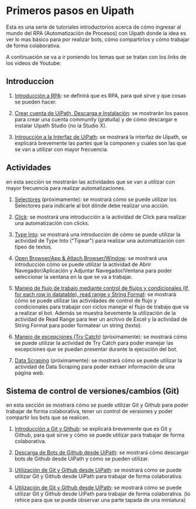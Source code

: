 # Primeros pasos en Uipath

Esta es una serie de tutoriales introductorios acerca de cómo ingresar al mundo del RPA (Automatización de Procesos) con Uipath donde la idea es ver lo mas básico para por realizar bots, cómo compartirlos y cómo trabajar de forma colaborativa.

A continuación se va a ir poniendo los temas que se tratan con los links de los videos de Youtube:


## Introduccion

1. [Introducción a RPA](https://youtu.be/ClIeEN8Ukl4): se definirá que es RPA, para qué sirve y que cosas se pueden hacer.

2. [Crear cuenta de UiPath, Descarga e Instalación](https://youtu.be/QZ9xbM-NV3s): se mostrarán los pasos para crear una cuenta community (gratuita) y de cómo descargar e instalar Uipath Studio (no la Studio X).

3. [Introucción a la Interfaz de UiPath](https://youtu.be/OW203VlKOYM): se mostrará la interfaz de Uipath, se explicará brevemente las partes que la componen y cuales son las que se van a utilizar con mayor frecuencia. 


## Actividades

en esta sección se mostrarán las actividades que se van a utilizar con mayor frecuencia para realizar automatizaciones.

1. [Selectores]() (próximamente): se mostrará cómo se puede utilizar los Selectores para indicarle al bot dónde debe realizar una acción.

2. [Click](https://youtu.be/xW-VNibaIUs): se mostrará una introducción a la actividad de Click para realizar una automatización con clicks.

3. [Type Into](https://youtu.be/HFaIMxspSHM): se mostrará una introducción de cómo se puede utilizar la actividad de Type Into ("Tipear") para realizar una automatización con tipeo de textos.

4. [Open Browser/App & Attach Browser/Window](https://youtu.be/F_PdbpFEXks): se mostrará una introducción cómo se puede utilizar la actividad de Abrir Navegador/Aplicación y Adjuntar Navegador/Ventana para poder seleccionar la ventana en la que se va a trabajar.

5. [Manejo de flujo de trabajo mediante control de flujos y condicionales (If, for each row in datatable), read range y String Format](https://youtu.be/Yke7GZp8aTo): se mostrará cómo se puede utilizar las actividades de control de flujo y condicionales para trabajar con ciclos manejar el flujo de trabajo que va a realizar el bot. Además se muestra bevemente la utilización de la actividad de Read Range para leer un archivo de Excel y la actividad de String Format para poder formatear un string (texto).

6. [Manejo de excepciones (Try Catch)]() (próximamente): se mostrará cómo se puede utilizar la actividad de Try Catch para poder manejar las excepciones que se puedan presentar durante la ejecución del bot.

7. [Data Scraping]() (próximamente): se mostrará cómo se puede utilizar la actividad de Data Scraping para poder extraer información de una página web.


## Sistema de control de versiones/cambios (Git)

en esta sección se mostrará cómo se puede utilizar Git y Github para poder trabajar de forma colaborativa, tener un control de versiones y poder compartir los bots que se realicen.

1. [Introducción a Git y Github](https://youtu.be/3LnZdVOtcUw): se explicará brevemente que es Git y Github, para qué sirve y cómo se puede utilizar para trabajar de forma colaborativa.

2. [Descarga de Bots de Github desde UiPath](https://youtu.be/hD5BH7YzABw?si=l4BGErStcgJPWXpk): se mostrará cómo descargar bots de Github desde UiPath y cómo se pueden utilizar.

3. [Utilización de Git y Github desde UiPath](https://youtu.be/MAP_TQAnKz8): se mostrará cómo se puede utilizar Git y Github desde UiPath para trabajar de forma colaborativa.

4. [Utilización de Git y Github desde UiPath](https://youtu.be/abLbtzq90QQ): se mostrará cómo se puede utilizar Git y Github desde UiPath para trabajar de forma colaborativa. (lo rehice para que se pueda observar una parte tapada de una miniatura)